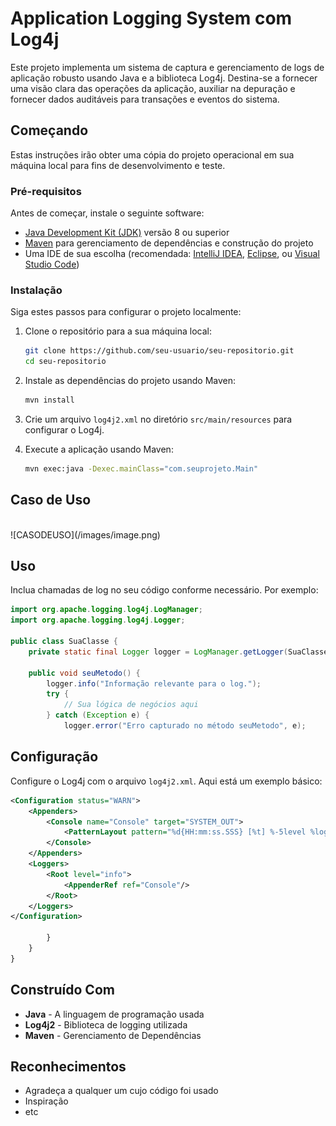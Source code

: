 # Application Logging System com Log4j

Este projeto implementa um sistema de captura e gerenciamento de logs de aplicação robusto usando Java e a biblioteca Log4j. Destina-se a fornecer uma visão clara das operações da aplicação, auxiliar na depuração e fornecer dados auditáveis para transações e eventos do sistema.

## Começando

Estas instruções irão obter uma cópia do projeto operacional em sua máquina local para fins de desenvolvimento e teste.

### Pré-requisitos

Antes de começar, instale o seguinte software:

- [Java Development Kit (JDK)](https://www.oracle.com/java/technologies/javase-jdk11-downloads.html) versão 8 ou superior
- [Maven](https://maven.apache.org/) para gerenciamento de dependências e construção do projeto
- Uma IDE de sua escolha (recomendada: [IntelliJ IDEA](https://www.jetbrains.com/idea/), [Eclipse](https://www.eclipse.org/), ou [Visual Studio Code](https://code.visualstudio.com/))

### Instalação

Siga estes passos para configurar o projeto localmente:

1. Clone o repositório para a sua máquina local:

    ```bash
    git clone https://github.com/seu-usuario/seu-repositorio.git
    cd seu-repositorio
    ```

2. Instale as dependências do projeto usando Maven:

    ```bash
    mvn install
    ```

3. Crie um arquivo `log4j2.xml` no diretório `src/main/resources` para configurar o Log4j.

4. Execute a aplicação usando Maven:

    ```bash
    mvn exec:java -Dexec.mainClass="com.seuprojeto.Main"
    ```

## Caso de Uso
<br/>
![CASODEUSO](/images/image.png)
<br/>


## Uso

Inclua chamadas de log no seu código conforme necessário. Por exemplo:

```java
import org.apache.logging.log4j.LogManager;
import org.apache.logging.log4j.Logger;

public class SuaClasse {
    private static final Logger logger = LogManager.getLogger(SuaClasse.class);
    
    public void seuMetodo() {
        logger.info("Informação relevante para o log.");
        try {
            // Sua lógica de negócios aqui
        } catch (Exception e) {
            logger.error("Erro capturado no método seuMetodo", e);
```
## Configuração

Configure o Log4j com o arquivo `log4j2.xml`. Aqui está um exemplo básico:

```xml
<Configuration status="WARN">
    <Appenders>
        <Console name="Console" target="SYSTEM_OUT">
            <PatternLayout pattern="%d{HH:mm:ss.SSS} [%t] %-5level %logger{36} - %msg%n"/>
        </Console>
    </Appenders>
    <Loggers>
        <Root level="info">
            <AppenderRef ref="Console"/>
        </Root>
    </Loggers>
</Configuration>

        }
    }
}
```
## Construído Com

- **Java** - A linguagem de programação usada
- **Log4j2** - Biblioteca de logging utilizada
- **Maven** - Gerenciamento de Dependências

## Reconhecimentos

- Agradeça a qualquer um cujo código foi usado
- Inspiração
- etc


